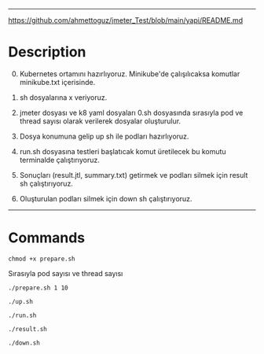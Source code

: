 *******************
https://github.com/ahmettoguz/jmeter_Test/blob/main/yapi/README.md
# Description

0. Kubernetes ortamını hazırlıyoruz. Minikube'de çalışılıcaksa komutlar minikube.txt içerisinde.

1. sh dosyalarına x veriyoruz.

2. jmeter dosyası ve k8 yaml dosyaları 0.sh dosyasında sırasıyla pod ve thread sayısı olarak verilerek dosyalar oluşturulur.

3. Dosya konumuna gelip up sh ile podları hazırlıyoruz.

4. run.sh dosyasına testleri başlatıcak komut üretilecek bu komutu terminalde çalıştırıyoruz.

5. Sonuçları (result.jtl, summary.txt) getirmek ve podları silmek için result sh çalıştırıyoruz.

6. Oluşturulan podları silmek için down sh çalıştırıyoruz.

*******************
# Commands

```
chmod +x prepare.sh
```
Sırasıyla pod sayısı ve thread sayısı
```
./prepare.sh 1 10
```

```
./up.sh
```

```
./run.sh
```

```
./result.sh
```

```
./down.sh
```